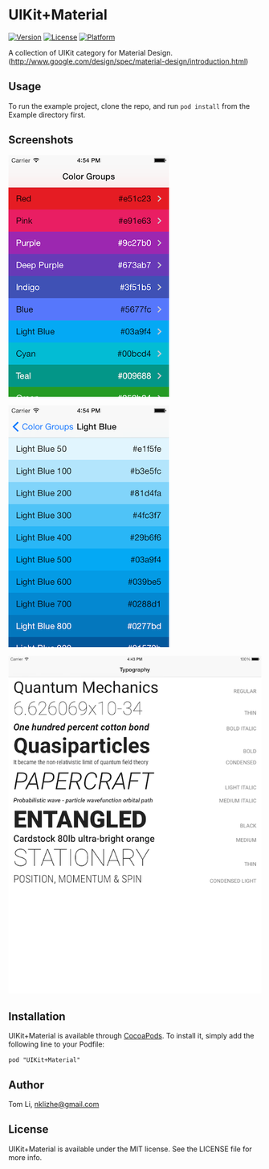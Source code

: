 # UIKit+Material

[![Version](https://img.shields.io/cocoapods/v/UIKit+Material.svg?style=flat)](http://cocoadocs.org/docsets/UIKit+Material)
[![License](https://img.shields.io/cocoapods/l/UIKit+Material.svg?style=flat)](http://cocoadocs.org/docsets/UIKit+Material)
[![Platform](https://img.shields.io/cocoapods/p/UIKit+Material.svg?style=flat)](http://cocoadocs.org/docsets/UIKit+Material)

A collection of UIKit category for Material Design. (http://www.google.com/design/spec/material-design/introduction.html)

## Usage

To run the example project, clone the repo, and run `pod install` from the Example directory first.

## Screenshots

![Primary Colors](https://raw.githubusercontent.com/nklizhe/UIKit-Material/master/Screenshots/primary-colors.png)

![Colors Shades](https://raw.githubusercontent.com/nklizhe/UIKit-Material/master/Screenshots/color-shades.png)

![Typography](https://raw.githubusercontent.com/nklizhe/UIKit-Material/master/Screenshots/typography.png)


## Installation

UIKit+Material is available through [CocoaPods](http://cocoapods.org). To install
it, simply add the following line to your Podfile:

    pod "UIKit+Material"

## Author

Tom Li, nklizhe@gmail.com

## License

UIKit+Material is available under the MIT license. See the LICENSE file for more info.

